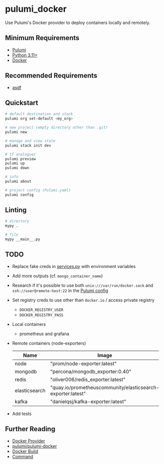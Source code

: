 # pulumi_docker

Use Pulumi's Docker provider to deploy containers locally and remotely.

## Minimum Requirements

* [Pulumi](https://www.pulumi.com/docs/get-started/install/)
* [Python 3.11+](https://www.python.org/downloads/)
* [Docker](https://docs.docker.com/get-docker/)

## Recommended Requirements

* [asdf](https://asdf-vm.com/guide/getting-started.html)

## Quickstart

```bash
# default destination and stack
pulumi org set-default <my_org>

# new project (empty directory other than .git)
pulumi new

# manage and view state
pulumi stack init dev

# tf analogues
pulumi preview
pulumi up
pulumi down

# info
pulumi about

# project config (Pulumi.yaml)
pulumi config
```

## Linting

```bash
# directory
mypy .

# file
mypy __main__.py
```

## TODO

* Replace fake creds in [services.py](services.py) with environment variables
* Add more outputs (cf. `mongo_container_name`)
* Research if it's possible to use both `unix:///var/run/docker.sock` and `ssh://user@remote-host:22` in the [Pulumi config](Pulumi.yml#L11)
* Set registry creds to use other than `docker.io` / access private registry
  * `DOCKER_REGISTRY_USER`
  * `DOCKER_REGISTRY_PASS`
* Local containers
  * prometheus and grafana
* Remote containers (node-exporters)

    | Name          | Image                                                       | Port |
    | ------------- | ----------------------------------------------------------- | ---- |
    | node          | "prom/node-exporter:latest"                                 | 9100 |
    | mongodb       | "percona/mongodb_exporter:0.40"                             | 9216 |
    | redis         | "oliver006/redis_exporter:latest"                           | 9121 |
    | elasticsearch | "quay.io/prometheuscommunity/elasticsearch-exporter:latest" | 9114 |
    | kafka         | "danielqsj/kafka-exporter:latest"                           | 9308 |

* Add tests

## Further Reading

* [Docker Provider](https://www.pulumi.com/docs/reference/pkg/docker/)
* [pulumi/pulumi-docker](https://github.com/pulumi/pulumi-docker/tree/master/examples)
* [Docker Build](https://www.pulumi.com/registry/packages/docker-build/)
* [Command](https://www.pulumi.com/registry/packages/command/)
